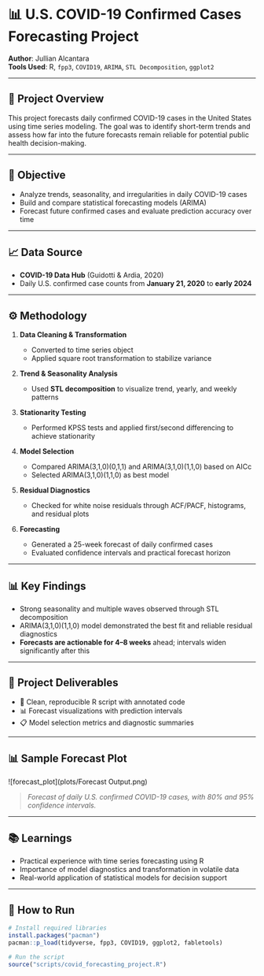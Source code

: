 # 📊 U.S. COVID-19 Confirmed Cases Forecasting Project

**Author**: Jullian Alcantara  
**Tools Used**: R, `fpp3`, `COVID19`, `ARIMA`, `STL Decomposition`, `ggplot2`

---

## 📌 Project Overview

This project forecasts daily confirmed COVID-19 cases in the United States using time series modeling. The goal was to identify short-term trends and assess how far into the future forecasts remain reliable for potential public health decision-making.

---

## 🎯 Objective

- Analyze trends, seasonality, and irregularities in daily COVID-19 cases
- Build and compare statistical forecasting models (ARIMA)
- Forecast future confirmed cases and evaluate prediction accuracy over time

---

## 📈 Data Source

- **COVID-19 Data Hub** (Guidotti & Ardia, 2020)  
- Daily U.S. confirmed case counts from **January 21, 2020** to **early 2024**

---

## ⚙️ Methodology

1. **Data Cleaning & Transformation**
   - Converted to time series object
   - Applied square root transformation to stabilize variance  

2. **Trend & Seasonality Analysis**
   - Used **STL decomposition** to visualize trend, yearly, and weekly patterns

3. **Stationarity Testing**
   - Performed KPSS tests and applied first/second differencing to achieve stationarity

4. **Model Selection**
   - Compared ARIMA(3,1,0)(0,1,1) and ARIMA(3,1,0)(1,1,0) based on AICc  
   - Selected ARIMA(3,1,0)(1,1,0) as best model

5. **Residual Diagnostics**
   - Checked for white noise residuals through ACF/PACF, histograms, and residual plots  

6. **Forecasting**
   - Generated a 25-week forecast of daily confirmed cases
   - Evaluated confidence intervals and practical forecast horizon

---

## 📊 Key Findings

- Strong seasonality and multiple waves observed through STL decomposition  
- ARIMA(3,1,0)(1,1,0) model demonstrated the best fit and reliable residual diagnostics  
- **Forecasts are actionable for 4–8 weeks** ahead; intervals widen significantly after this

---

## 📑 Project Deliverables

- 📜 Clean, reproducible R script with annotated code  
- 📊 Forecast visualizations with prediction intervals  
- 📋 Model selection metrics and diagnostic summaries  

---

## 📊 Sample Forecast Plot

![forecast_plot](plots/Forecast Output.png)

> *Forecast of daily U.S. confirmed COVID-19 cases, with 80% and 95% confidence intervals.*

---

## 📚 Learnings

- Practical experience with time series forecasting using R
- Importance of model diagnostics and transformation in volatile data
- Real-world application of statistical models for decision support

---

## 📂 How to Run

```R
# Install required libraries
install.packages("pacman")
pacman::p_load(tidyverse, fpp3, COVID19, ggplot2, fabletools)

# Run the script
source("scripts/covid_forecasting_project.R")
